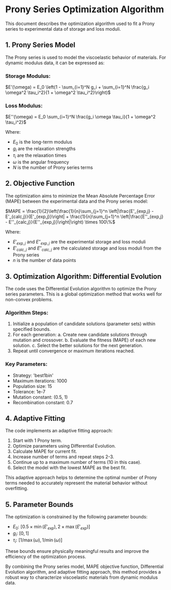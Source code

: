 # Prony Series Optimization Algorithm

This document describes the optimization algorithm used to fit a Prony series to experimental data of storage and loss moduli.

## 1. Prony Series Model

The Prony series is used to model the viscoelastic behavior of materials. For dynamic modulus data, it can be expressed as:

### Storage Modulus:

$E'(\omega) = E_0 \left(1 - \sum_{i=1}^N g_i + \sum_{i=1}^N \frac{g_i \omega^2 \tau_i^2}{1 + \omega^2 \tau_i^2}\right)$

### Loss Modulus:

$E''(\omega) = E_0 \sum_{i=1}^N \frac{g_i \omega \tau_i}{1 + \omega^2 \tau_i^2}$

Where:
- $E_0$ is the long-term modulus
- $g_i$ are the relaxation strengths
- $\tau_i$ are the relaxation times
- $\omega$ is the angular frequency
- $N$ is the number of Prony series terms

## 2. Objective Function

The optimization aims to minimize the Mean Absolute Percentage Error (MAPE) between the experimental data and the Prony series model:

$MAPE = \frac{1}{2}\left(\frac{1}{n}\sum_{j=1}^n \left|\frac{E'_{exp,j} - E'_{calc,j}}{E'_{exp,j}}\right| + \frac{1}{n}\sum_{j=1}^n \left|\frac{E''_{exp,j} - E''_{calc,j}}{E''_{exp,j}}\right|\right) \times 100\%$

Where:
- $E'_{exp,j}$ and $E''_{exp,j}$ are the experimental storage and loss moduli
- $E'_{calc,j}$ and $E''_{calc,j}$ are the calculated storage and loss moduli from the Prony series
- $n$ is the number of data points

## 3. Optimization Algorithm: Differential Evolution

The code uses the Differential Evolution algorithm to optimize the Prony series parameters. This is a global optimization method that works well for non-convex problems.

### Algorithm Steps:

1. Initialize a population of candidate solutions (parameter sets) within specified bounds.
2. For each generation:
   a. Create new candidate solutions through mutation and crossover.
   b. Evaluate the fitness (MAPE) of each new solution.
   c. Select the better solutions for the next generation.
3. Repeat until convergence or maximum iterations reached.

### Key Parameters:

- Strategy: 'best1bin'
- Maximum iterations: 1000
- Population size: 15
- Tolerance: 1e-7
- Mutation constant: (0.5, 1)
- Recombination constant: 0.7

## 4. Adaptive Fitting

The code implements an adaptive fitting approach:

1. Start with 1 Prony term.
2. Optimize parameters using Differential Evolution.
3. Calculate MAPE for current fit.
4. Increase number of terms and repeat steps 2-3.
5. Continue up to a maximum number of terms (10 in this case).
6. Select the model with the lowest MAPE as the best fit.

This adaptive approach helps to determine the optimal number of Prony terms needed to accurately represent the material behavior without overfitting.

## 5. Parameter Bounds

The optimization is constrained by the following parameter bounds:

- $E_0$: $[0.5 \times \min(E'_{exp}), 2 \times \max(E'_{exp})]$
- $g_i$: $[0, 1]$
- $\tau_i$: $[1/\max(\omega), 1/\min(\omega)]$

These bounds ensure physically meaningful results and improve the efficiency of the optimization process.

By combining the Prony series model, MAPE objective function, Differential Evolution algorithm, and adaptive fitting approach, this method provides a robust way to characterize viscoelastic materials from dynamic modulus data.